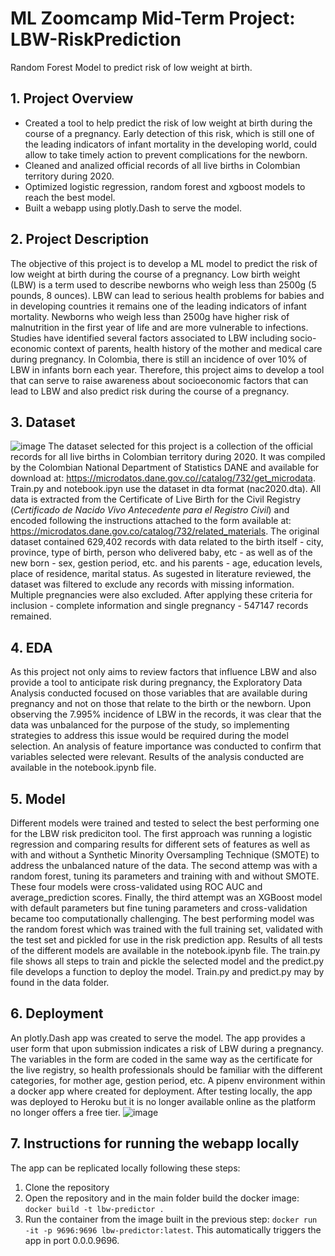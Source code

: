 # ML Zoomcamp Mid-Term Project: LBW-RiskPrediction

Random Forest Model to predict risk of low weight at birth. 

## 1. Project Overview
- Created a tool to help predict the risk of low weight at birth during the course of a pregnancy. Early detection of this risk, which is still one of the leading indicators of infant mortality in the developing world, could allow to take timely action to prevent complications for the newborn.
- Cleaned and analized official records of all live births in Colombian territory during 2020.
- Optimized logistic regression, random forest and xgboost models to reach the best model.
- Built a webapp using plotly.Dash to serve the model.
  
## 2. Project Description
The objective of this project is to develop a ML model to predict the risk of low weight at birth during the course of a pregnancy. Low birth weight (LBW) is a term used to describe newborns who weigh less than 2500g (5 pounds, 8 ounces). LBW can lead to serious health problems for babies and in developing countries it remains one of the leading indicators of infant mortality. Newborns who weigh less than 2500g have higher risk of malnutrition in the first year of life and are more vulnerable to infections. Studies have identified several factors associated to LBW including socio-economic context of parents, health history of the mother and medical care during pregnancy. In Colombia, there is still an incidence of over 10% of LBW in infants born each year. Therefore, this project aims to develop a tool that can serve to raise awareness about socioeconomic factors that can lead to LBW and also predict risk during the course of a pregnancy.

## 3. Dataset
![image](https://user-images.githubusercontent.com/89426444/200992845-87e45638-e065-4d78-affb-0e079cbbbabc.png)
The dataset selected for this project is a collection of the official records for all live births in Colombian territory during 2020. It was compiled by the Colombian National Department of Statistics DANE and available for download at: https://microdatos.dane.gov.co//catalog/732/get_microdata. Train.py and notebook.ipyn use the dataset in dta format (nac2020.dta). All data is
extracted from the Certificate of Live Birth for the Civil Registry (*Certificado de Nacido Vivo Antecedente para el Registro Civil*) and encoded following the instructions attached to the form available at: https://microdatos.dane.gov.co/catalog/732/related_materials.
The original dataset contained 629,402 records with data related to the birth itself - city, province, type of birth, person who delivered baby, etc - as well as of the new born - sex, gestion period, etc. and his parents - age, education levels, place of residence, marital status. 
As sugested in literature reviewed, the dataset was filtered to exclude any records with missing information. Multiple pregnancies were also excluded. After applying these criteria for inclusion - complete information and single pregnancy - 547147 records remained.

## 4. EDA
As this project not only aims to review factors that influence LBW and also provide a tool to anticipate risk during pregnancy, the Exploratory Data Analysis conducted focused on those variables that are available during pregnancy and not on those that relate to the birth or the newborn. Upon observing the 7.995% incidence of LBW in the records, it was clear that the data was unbalanced for the purpose of the study, so implementing strategies to address this issue would be required during the model selection. An analysis of feature importance was conducted to confirm that variables selected were relevant. Results of the analysis conducted are available in the notebook.ipynb file. 

## 5. Model
Different models were trained and tested to select the best performing one for the LBW risk prediciton tool. The first approach was running a logistic regression and comparing results for different sets of features as well as with and without a Synthetic Minority Oversampling Technique (SMOTE) to address the unbalanced nature of the data. The second attemp was with a random forest, tuning its parameters and training with and without SMOTE. These four models were cross-validated using ROC AUC and average_prediction scores. Finally, the third attempt was an XGBoost model with default parameters but fine tuning parameters and cross-validation became too computationally challenging. The best performing model was the random forest which was trained with the full training set, validated with the test set and pickled for use in the risk prediction app. Results of all tests of the different models are available in the notebook.ipynb file. The train.py file shows all steps to train and pickle the selected model and the predict.py file develops a function to deploy the model. Train.py and predict.py may by found in the data folder.    

## 6. Deployment
An plotly.Dash app was created to serve the model. The app provides a user form that upon submission indicates a risk of LBW during a pregnancy. The variables in the form are coded in the same way as the certificate for the live registry, so health professionals should be familiar with the different categories, for mother age, gestion period, etc. A pipenv environment within a docker app where created for deployment. After testing locally, the app was deployed to Heroku but it is no longer available online as the platform no longer offers a free tier.
![image](https://user-images.githubusercontent.com/89426444/200990897-37011c51-5e56-47d6-8c89-906db2f8ba85.png)

## 7. Instructions for running the webapp locally
The app can be replicated locally following these steps: 
1. Clone the repository
2. Open the repository and in the main folder build the docker image: `docker build -t lbw-predictor .`
3. Run the container from the image built in the previous step: `docker run -it -p 9696:9696 lbw-predictor:latest`. 
This automatically triggers the app in port 0.0.0.9696. 
